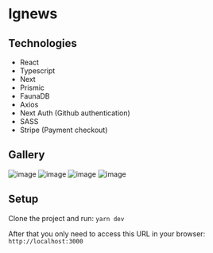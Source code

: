 # Ignews

## Technologies
* React
* Typescript
* Next
* Prismic
* FaunaDB
* Axios
* Next Auth (Github authentication)
* SASS
* Stripe (Payment checkout)

## Gallery

![image](https://user-images.githubusercontent.com/68240977/228232383-964bb279-87ff-47d5-9402-156a65fe9085.png)
![image](https://user-images.githubusercontent.com/68240977/228232471-b9145217-5b96-4c1d-b442-b2e4f5659c5d.png)
![image](https://user-images.githubusercontent.com/68240977/228232520-b524ffe1-1e2e-45ca-9d09-f3ad388c5d46.png)
![image](https://user-images.githubusercontent.com/68240977/228232580-7451c1ba-a132-403a-986e-695c048e9a64.png)


## Setup
Clone the project and run: 
```yarn dev```

After that you only need to access this URL in your browser:
```http://localhost:3000```
